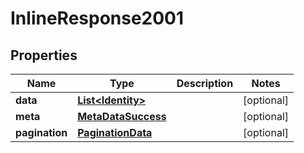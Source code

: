 

# InlineResponse2001

## Properties

Name | Type | Description | Notes
------------ | ------------- | ------------- | -------------
**data** | [**List&lt;Identity&gt;**](Identity.md) |  |  [optional]
**meta** | [**MetaDataSuccess**](MetaDataSuccess.md) |  |  [optional]
**pagination** | [**PaginationData**](PaginationData.md) |  |  [optional]



